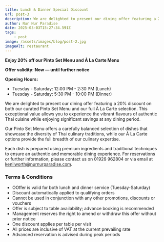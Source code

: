 ```yaml
---
title: Lunch & Dinner Special Discount
url: post-3
description: We are delighted to present our dining offer featuring a 20% discount on both our curated Pinto Set Menu and our full À La Carte selection
author: Nur Nur Paradise
date: 2025-03-03T15:27:34.591Z
tags:
    - post
image: /assets/images/blog/post-2.jpg
imageAlt: restaurant
---
```


**Enjoy 20% off our Pinto Set Menu and À La Carte Menu**

**Offer validity: Now — until further notice**

**Opening Hours:**

- Tuesday - Saturday: 12:00 PM - 2:30 PM (Lunch)
- Tuesday - Saturday: 5:30 PM - 10:00 PM (Dinner)


We are delighted to present our dining offer featuring a 20% discount on both our curated Pinto Set Menu and our full À La Carte selection. This exceptional value allows you to experience the vibrant flavours of authentic Thai cuisine while enjoying significant savings at any dining period.

Our Pinto Set Menu offers a carefully balanced selection of dishes that showcase the diversity of Thai culinary traditions, while our À La Carte options provide the full breadth of our culinary expertise.

Each dish is prepared using premium ingredients and traditional techniques to ensure an authentic and memorable dining experience. For reservations or further information, please contact us on 01926 962804 or via email at kenilworth@nurnurparadise.com.


### Terms & Conditions

- OOffer is valid for both lunch and dinner service (Tuesday-Saturday)
- Discount automatically applied to qualifying orders
- Cannot be used in conjunction with any other promotions, discounts or vouchers
- Offer is subject to table availability; advance booking is recommended
- Management reserves the right to amend or withdraw this offer without prior notice
- One discount applies per table per visit
- All prices are inclusive of VAT at the current prevailing rate
- Advanced reservation is advised during peak periods

